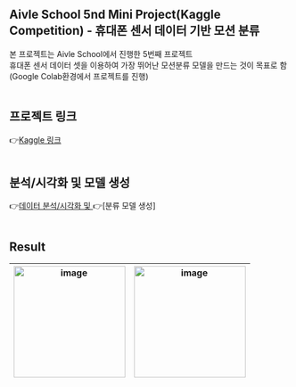 ## Aivle School 5nd Mini Project(Kaggle Competition) - 휴대폰 센서 데이터 기반 모션 분류

본 프로젝트는 Aivle School에서 진행한 5번째 프로젝트</br>
휴대폰 센서 데이터 셋을 이용하여 가장 뛰어난 모션분류 모델을 만드는 것이 목표로 함</br>
(Google Colab환경에서 프로젝트를 진행)
</br></br>
## 프로젝트 링크
👉[Kaggle 링크](https://www.kaggle.com/competitions/aivle-school-5th-miniproject)
</br></br>

## 분석/시각화 및 모델 생성
👉[데이터 분석/시각화 및 ](https://github.com/junseok123/Aivle_5nd_miniproject/blob/master/1.EDA.ipynb)
👉[분류 모델 생성]
</br></br>

## Result
|<img width="200" alt="image" src="https://github.com/Jasonify97/5nd_mini_project/assets/98500133/d0c63ecb-f8d8-4d7f-aeb1-dca1072098f8">|<img alt="image" width="200" src="https://github.com/Jasonify97/5nd_mini_project/assets/98500133/9f5a7561-b438-4c87-9c54-d608523ba4aa">|
|:---:|:---:|



